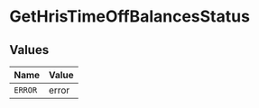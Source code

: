 # GetHrisTimeOffBalancesStatus


## Values

| Name    | Value   |
| ------- | ------- |
| `ERROR` | error   |